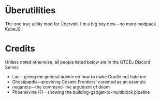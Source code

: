 # Überutilities
The one true utility mod for Übervolt. I'm a big boy now—no more modpack KubeJS.

# Credits
Unless noted otherwise, all people listed below are in the GTCEu Discord Server.
* Lue—giving me general advice on how to make Gradle not 
  hate me
* Ghostipædia—providing Cosmic Frontiers' coremod as an example
* neganote—the command-line argument of doom
* Phoenixvine (?)—showing the building-gadget-to-multiblock pipeline
